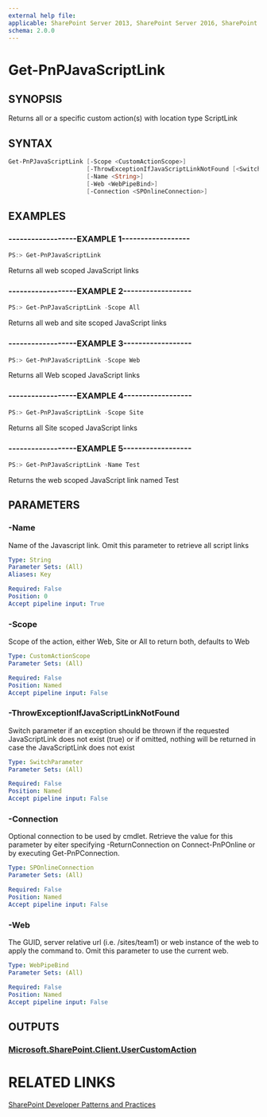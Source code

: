 ```yaml
---
external help file:
applicable: SharePoint Server 2013, SharePoint Server 2016, SharePoint Online
schema: 2.0.0
---
```

# Get-PnPJavaScriptLink

## SYNOPSIS
Returns all or a specific custom action(s) with location type ScriptLink

## SYNTAX 

```powershell
Get-PnPJavaScriptLink [-Scope <CustomActionScope>]
                      [-ThrowExceptionIfJavaScriptLinkNotFound [<SwitchParameter>]]
                      [-Name <String>]
                      [-Web <WebPipeBind>]
                      [-Connection <SPOnlineConnection>]
```

## EXAMPLES

### ------------------EXAMPLE 1------------------
```powershell
PS:> Get-PnPJavaScriptLink
```

Returns all web scoped JavaScript links

### ------------------EXAMPLE 2------------------
```powershell
PS:> Get-PnPJavaScriptLink -Scope All
```

Returns all web and site scoped JavaScript links

### ------------------EXAMPLE 3------------------
```powershell
PS:> Get-PnPJavaScriptLink -Scope Web
```

Returns all Web scoped JavaScript links

### ------------------EXAMPLE 4------------------
```powershell
PS:> Get-PnPJavaScriptLink -Scope Site
```

Returns all Site scoped JavaScript links

### ------------------EXAMPLE 5------------------
```powershell
PS:> Get-PnPJavaScriptLink -Name Test
```

Returns the web scoped JavaScript link named Test

## PARAMETERS

### -Name
Name of the Javascript link. Omit this parameter to retrieve all script links

```yaml
Type: String
Parameter Sets: (All)
Aliases: Key

Required: False
Position: 0
Accept pipeline input: True
```

### -Scope
Scope of the action, either Web, Site or All to return both, defaults to Web

```yaml
Type: CustomActionScope
Parameter Sets: (All)

Required: False
Position: Named
Accept pipeline input: False
```

### -ThrowExceptionIfJavaScriptLinkNotFound
Switch parameter if an exception should be thrown if the requested JavaScriptLink does not exist (true) or if omitted, nothing will be returned in case the JavaScriptLink does not exist

```yaml
Type: SwitchParameter
Parameter Sets: (All)

Required: False
Position: Named
Accept pipeline input: False
```

### -Connection
Optional connection to be used by cmdlet. Retrieve the value for this parameter by eiter specifying -ReturnConnection on Connect-PnPOnline or by executing Get-PnPConnection.

```yaml
Type: SPOnlineConnection
Parameter Sets: (All)

Required: False
Position: Named
Accept pipeline input: False
```

### -Web
The GUID, server relative url (i.e. /sites/team1) or web instance of the web to apply the command to. Omit this parameter to use the current web.

```yaml
Type: WebPipeBind
Parameter Sets: (All)

Required: False
Position: Named
Accept pipeline input: False
```

## OUTPUTS

### [Microsoft.SharePoint.Client.UserCustomAction](https://msdn.microsoft.com/en-us/library/microsoft.sharepoint.client.usercustomaction.aspx)

# RELATED LINKS

[SharePoint Developer Patterns and Practices](http://aka.ms/sppnp)